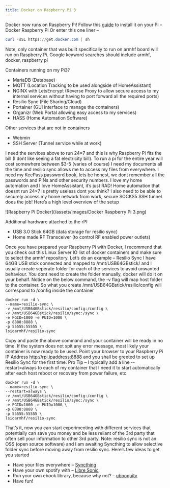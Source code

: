 ```yaml
---
title: Docker on Raspberry Pi 3
---
```


Docker now runs on Raspberry Pi!
Follow this [guide](https://www.raspberrypi.org/blog/docker-comes-to-raspberry-pi/) to install it on your Pi – Docker Raspberry Pi
Or enter this one liner – 
```powershell 
curl -sSL https://get.docker.com | sh
````

Note, only container that was built specifically to run on armhf board will run on Raspberry Pi. Google keyword searches should include armhf, docker, raspberry pi

Containers running on my Pi3?
*  MariaDB (Database)
*  MQTT (Location Tracking to be used alongside of HomeAssistant)
*  NGINX with LetsEncrypt (Reverse Proxy to allow secure access to my internal services without having to port forward all the required ports)
*  Resilio Sync (File Sharing/Cloud)
*  Portainer (GUI interface to manage the containers)
*  Organizr (Web Portal allowing easy access to my services)
*  HASS (Home Automation Software)

Other services that are not in containers
*  Webmin
*  SSH Server (Tunnel service while at work)

I need the services above to run 24×7 and this is why Raspberry Pi fits the bill (I dont like seeing a fat electricity bill). To run a pi for the entire year will cost somewhere between $3-5 (varies of course)
I need my documents all the time and resilio sync allows me to access my files from everywhere. I need my KeePass password book, lets be honest, we dont remember all the passwords and PINs and other security numbers.
I love my home automation and I love HomeAssistant, it’s just RAD! Home automation that doesnt run 24×7 is pretty useless dont you think?
I also need to be able to securely access my home network from work, secure SOCKS5 SSH tunnel does the job!
Here’s a high level overview of the setup

![Raspberry Pi Docker](/assets/images/Docker Raspberry Pi 3.png)

Additional hardware attached to the rPI
*  USB 3.0 Stick 64GB (data storage for resilio sync)
*  Home made RF Transceiver (to control RF enabled power outlets)

Once you have prepared your Raspberry Pi with Docker, I recommend that you check out this Linux Server IO list of docker containers and make sure to select the armhf repository.
Let’s do an example – Resilio Sync
I have 64GB USB stick connected and mapped to /mnt/USB64GBstick/ and I usually create seperate folder for each of the services to avoid unwanted behaviour. You dont need to create the folder manually, docker will do it on your behalf. Notice on the below command, the -v flag will map host folder to the container. So what you create /mnt/USB64GBstick/resilio/config will correspond to /config inside the container

```docker
docker run -d \
--name=resilio-sync \
-v /mnt/USB64GBstick/resilio/config:/config \
-v /mnt/USB64GBstick/resilio/sync:/sync \
-e PGID=1000 -e PUID=1000 \
-p 8888:8888 \
-p 55555:55555 \
lsioarmhf/resilio-sync
````

Copy and paste the above command and your container will be ready in no time. If the system does not spit any error message, most likely your container is now ready to be used. Point your browser to your Raspberry Pi IP Address http://rpi.ipaddress:8888 and you shall be greeted to set up Resilio Sync for the first time.
Pro Tip – I typically add a line --restart=always to each of my container that I need it to start automatically after each host reboot or recovery from power failure, etc.

```docker
docker run -d \
--name=resilio-sync \
--restart=always \
-v /mnt/USB64GBstick/resilio/config:/config \
-v /mnt/USB64GBstick/resilio/sync:/sync \
-e PGID=1000 -e PUID=1000 \
-p 8888:8888 \
-p 55555:55555 \
lsioarmhf/resilio-sync
````

That’s it, now you can start experimenting with different services that potentially can save you money and be less reliant of the 3rd party that often sell your information to other 3rd party. Note: resilio sync is not an OSS (open source software) and I am awaiting Syncthing to allow selective folder sync before moving away from resilio sync.
Here’s few ideas to get you started
*  Have your files everywhere – [Syncthing](https://hub.docker.com/r/lsioarmhf/syncthing)
*  Have your own spotify with – [Libre Sonic](https://hub.docker.com/r/lsioarmhf/libresonic)
*  Run your own ebook library, because why not? – [ubooquity](https://hub.docker.com/r/lsioarmhf/ubooquity/)
*  Have fun!
